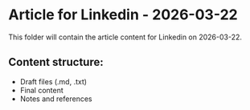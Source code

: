 # Article for Linkedin - 2026-03-22

This folder will contain the article content for Linkedin on 2026-03-22.

## Content structure:
- Draft files (.md, .txt)
- Final content
- Notes and references
